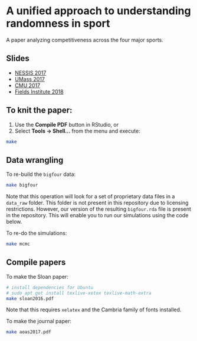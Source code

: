 A unified approach to understanding randomness in sport
================

A paper analyzing competitiveness across the four major sports.

Slides
------

-   [NESSIS 2017](http://bigfour.github.io/competitiveness/NESSIS_2017.html)
-   [UMass 2017](http://bigfour.github.io/competitiveness/umass2017.html)
-   [CMU 2017](http://bigfour.github.io/competitiveness/cmu2017.html)
-   [Fields Institute 2018](http://bigfour.github.io/competitiveness/fields2018.html)

To knit the paper:
------------------

1.  Use the **Compile PDF** button in RStudio, or
2.  Select **Tools -&gt; Shell...** from the menu and execute:

``` bash
make
```

Data wrangling
--------------

To re-build the `bigfour` data:

``` bash
make bigfour
```

Note that this operation will look for a set of proprietary data files in a `data_raw` folder. This folder is not present in this repository due to licensing restrictions. However, our version of the resulting `bigfour.rda` file is present in the repository. This will enable you to run our simulations using the code below.

To re-do the simulations:

``` bash
make mcmc
```

Compile papers
--------------

To make the Sloan paper:

``` bash
# install dependencies for Ubuntu
# sudo apt get install texlive-xetex texlive-math-extra
make sloan2016.pdf
```

Note that this requires `xelatex` and the Cambria family of fonts installed.

To make the journal paper:

``` bash
make aoas2017.pdf
```
